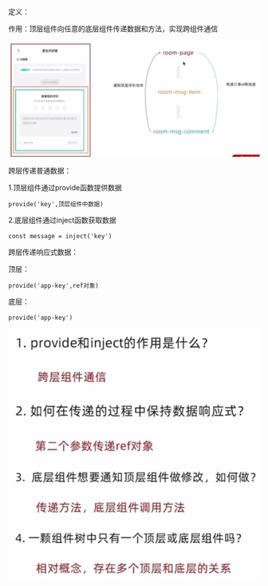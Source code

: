 定义：

作用：顶层组件向任意的底层组件传递数据和方法，实现跨组件通信

![image-20250902235708499](assets/image-20250902235708499.png)

跨层传递普通数据：

1.顶层组件通过provide函数提供数据

```
provide('key',顶层组件中数据)
```

2.底层组件通过inject函数获取数据

```
const message = inject('key')
```

跨层传递响应式数据：

顶层：

```
provide('app-key',ref对象)
```

底层：

```
provide('app-key')
```



![image-20250903000226040](assets/image-20250903000226040.png)
